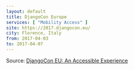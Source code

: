 ```yaml
---
layout: default
title: DjangoCon Europe
services: [ "Mobility Access" ]
site: https://2017.djangocon.eu/
city: Florence, Italy
from: 2017-04-03
to: 2017-04-07
---
```


Source: [DjangoCon EU: An Accessible Experience](https://2017.djangocon.eu/venue/)